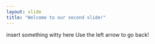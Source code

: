 ```yaml
---
layout: slide
title: "Welcome to our second slide!"
---
```

insert something witty here
Use the left arrow to go back!
